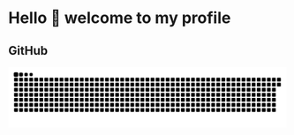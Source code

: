 # Hello 👋 welcome to my profile

## GitHub
<img alt="GitHub Snake" src="https://raw.githubusercontent.com/jaceiverson/jaceiverson/output/github-contribution-grid-snake-dark.svg" />
